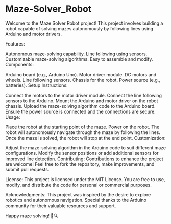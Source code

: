 # Maze-Solver_Robot

Welcome to the Maze Solver Robot project! This project involves building a robot capable of solving mazes autonomously by following lines using Arduino and motor drivers.

Features:

Autonomous maze-solving capability.
Line following using sensors.
Customizable maze-solving algorithms.
Easy to assemble and modify.
Components:

Arduino board (e.g., Arduino Uno).
Motor driver module.
DC motors and wheels.
Line following sensors.
Chassis for the robot.
Power source (e.g., batteries).
Setup Instructions:

Connect the motors to the motor driver module.
Connect the line following sensors to the Arduino.
Mount the Arduino and motor driver on the robot chassis.
Upload the maze-solving algorithm code to the Arduino board.
Ensure the power source is connected and the connections are secure.
Usage:

Place the robot at the starting point of the maze.
Power on the robot.
The robot will autonomously navigate through the maze by following the lines.
Once the maze is solved, the robot will stop at the end point.
Customization:

Adjust the maze-solving algorithm in the Arduino code to suit different maze configurations.
Modify the sensor positions or add additional sensors for improved line detection.
Contributing:
Contributions to enhance the project are welcome! Feel free to fork the repository, make improvements, and submit pull requests.

License:
This project is licensed under the MIT License. You are free to use, modify, and distribute the code for personal or commercial purposes.

Acknowledgments:
This project was inspired by the desire to explore robotics and autonomous navigation. Special thanks to the Arduino community for their valuable resources and support.



Happy maze solving! 🤖🔍
